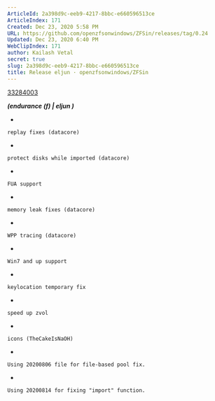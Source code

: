 ```yaml
---
ArticleId: 2a398d9c-eeb9-4217-8bbc-e660596513ce
ArticleIndex: 171
Created: Dec 23, 2020 5:58 PM
URL: https://github.com/openzfsonwindows/ZFSin/releases/tag/0.24
Updated: Dec 23, 2020 6:40 PM
WebClipIndex: 171
author: Kailash Vetal
secret: true
slug: 2a398d9c-eeb9-4217-8bbc-e660596513ce
title: Release eljun · openzfsonwindows/ZFSin
---
```

[33284003](171%207b60798c30514041ab56b1e7cc8095c5/33284003)

***(endurance (f) | eljun )***

- 

    replay fixes (datacore)

- 

    protect disks while imported (datacore)

- 

    FUA support

- 

    memory leak fixes (datacore)

- 

    WPP tracing (datacore)

- 

    Win7 and up support

- 

    keylocation temporary fix

- 

    speed up zvol

- 

    icons (TheCakeIsNaOH)

- 

    Using 20200806 file for file-based pool fix.

- 

    Using 20200814 for fixing "import" function.
